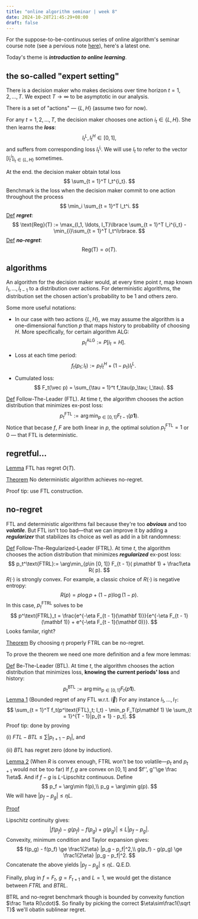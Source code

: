 ```yaml
---
title: "online algorithm seminar | week 8"
date: 2024-10-28T21:45:29+08:00
draft: false
---
```


For the suppose-to-be-continuous series of online algorithm's seminar course note (see a pervious note [here](/posts/online_seminar_week_1_n_2/)), here's a latest one.

Today's theme is ***introduction to online learning***.

## the so-called "expert setting"

There is a decision maker who makes decisions over time horizon $t = 1, 2, \ldots, T$. We expect $T\to \infty$ to be asymptotic in our analysis.

There is a set of "actions" — $\lbrace L, H\rbrace$ (assume two for now).

For any $t = 1, 2, \ldots, T$, the decision maker chooses one action $i_t \in \lbrace L, H\rbrace$. She then learns the ***loss***:
$$
l_t^L, l_t^H \in [0, 1],
$$
and suffers from corresponding loss $l_t^{i_i}$. We will use $l_t$ to refer to the vector $[l_t^i]_{i_t \in \lbrace L, H\rbrace}$ sometimes.

At the end. the decision maker obtain total loss
$$
\sum_{t = 1}^T l_t^{i_t}.
$$
Benchmark is the loss when the decision maker commit to one action throughout the process
$$
\min_i \sum_{t = 1}^T l_t^i.
$$
<u>Def</u> ***regret***:
$$
\text{Reg}(T) := \max_{l_1, \ldots, l_T}\lbrace \sum_{t = 1}^T l_i^{i_t} - \min_{i}\sum_{t = 1}^T l_t^i\rbrace.
$$
<u>Def</u> ***no-regret***:
$$
\text{Reg(T)} = o(T).
$$

## algorithms

An algorithm for the decision maker would, at every time point $t$, map known $l_1, \ldots, l_{t - 1}$ to a distribution over actions. For deterministic algorithms, the distribution set the chosen action's probability to be $1$ and others zero. 

Some more useful notations:

- In our case with two actions $\lbrace L, H\rbrace$, we may assume the algorithm is a one-dimensional function $p$ that maps history to probability of choosing $H$. More specifically, for certain algorithm ALG:
    $$
    p_t^\text{ALG} :=P[i_t = H ].
    $$

- Loss at each time period:
    $$
    f_t(p_t; l_t) := p_t l_t^H + (1 - p_t)l_t^L.
    $$

- Cumulated loss:
    $$
    F_t(\vec p) = \sum_{\tau = 1}^t f_\tau(p_\tau; l_\tau).
    $$

<u>Def</u> Follow-The-Leader (FTL). At time $t$, the algorithm chooses the action distribution that minimizes ex-post loss:
$$
p_t^\text{FTL}:= \arg\min_{p\in [0, 1]} F_{t - 1}( p\mathbf 1).
$$
Notice that becase $f$, $F$ are both linear in $p$, the optimal solution $p_t^\text{FTL} = 1$ or $0$ — that FTL is deterministic.

## regretful...

<u>Lemma</u> FTL has regret $O(T)$.

<u>Theorem</u> No deterministic algorithm achieves no-regret.

Proof tip: use FTL construction.

## no-regret

FTL and deterministic algorithms fail because they're too ***obvious*** and too ***volatile***. But FTL isn't too bad—that we can improve it by adding a ***regularizer*** that stabilizes its choice as well as add in a bit randomness:

<u>Def</u> Follow-The-Regularized-Leader (FTRL). At time $t$, the algorithm chooses the action distribution that minimizes ***regularized*** ex-post loss:
$$
p_t^\text{FTRL}:= \arg\min_{p\in [0, 1]} F_{t - 1}( p\mathbf 1) + \frac1\eta R( p).
$$
$R(\cdot)$ is strongly convex. For example, a classic choice of $R(\cdot)$ is negative entropy:
$$
R(p) = p \log p + (1 - p) \log (1 - p).
$$
In this case, $p^\text{FTRL}_t$ solves to be
$$
p^\text{FTRL}_t = \frac{e^{-\eta F_{t - 1}(\mathbf 1)}}{e^{-\eta F_{t - 1}(\mathbf 1)} + e^{-\eta F_{t - 1}(\mathbf 0)}}.
$$
Looks familar, right?

<u>Theorem</u> By choosing $\eta$ properly FTRL can be no-regret.

To prove the theorem we need one more definition and a few more lemmas:

<u>Def</u> Be-The-Leader (BTL). At time $t$, the algorithm chooses the action distribution that minimizes loss, **knowing the current periods' loss** and history:
$$
p_t^\text{BTL}:= \arg\min_{p\in [0, 1]} F_{t}( p\mathbf 1).
$$
<u>Lemma 1</u> (Bounded regret of any FTL w.r.t. $\vec l$) For any instance $l_1, \ldots, l_T$:
$$
\sum_{t = 1}^T f_t(p^\text{FTL}_t; l_t) - \min_p F_T(p\mathbf 1) \le \sum_{t = 1}^{T - 1}|p_{t + 1} - p_t|.
$$
Proof tip: done by proving

(i) $FTL - BTL \le \sum |p_{t + 1} - p_t|$, and

(ii) $BTL$ has regret zero (done by induction).

<u>Lemma 2</u> (When $R$ is convex enough, FTRL won't be too volatile—$p_t$ and $p_{t + 1}$ would not be too far) If $f, g$ are convex on $[0, 1]$ and $f'', g''\ge \frac 1\eta$. And if $f - g$ is $L$-Lipschitz continuous. Define
$$
p_f = \arg\min f(p),\\
p_g = \arg\min g(p).
$$
We will have $|p_f - p_g| \le \eta L$.

<u>Proof</u>

Lipschitz continuity gives:
$$
|f(p_f) - g(p_f) - f(p_g) + g(p_g)| \le L|p_f - p_g|.
$$
Convexity, minimum condition and Taylor expansion gives:
$$
f(p_g) - f(p_f) \ge \frac1{2\eta} |p_g - p_f|^2,\\
g(p_f) - g(p_g) \ge \frac1{2\eta} |p_g - p_f|^2.
$$
Concatenate the above yields $|p_f - p_g| \le \eta L$. Q.E.D.

Finally, plug in $f = F_{t}$, $g = F_{t + 1}$ and $L = 1$, we would get the distance between $FTRL$ and $BTRL$.

BTRL and no-regret benchmark though is bounded by convexity function $\frac 1\eta R(\cdot)$. So finally by picking the correct $\eta\sim\frac1{\sqrt T}$ we'll obatin sublinear regret.











